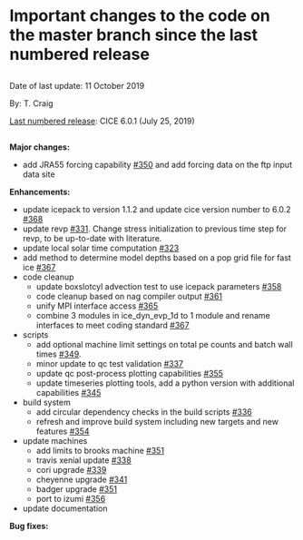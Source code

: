 # Important changes to the code on the master branch since the last numbered release
 
## 

Date of last update:  11 October 2019

By:  T. Craig

[Last numbered release](https://github.com/CICE-Consortium/CICE/releases): CICE 6.0.1 (July 25, 2019)

## 

**Major changes:**

* add JRA55 forcing capability [#350](https://github.com/CICE-Consortium/CICE/pull/350) and add forcing data on the ftp input data site

**Enhancements:**

* update icepack to version 1.1.2 and update cice version number to 6.0.2 [#368](https://github.com/CICE-Consortium/CICE/pull/368)
* update revp [#331](https://github.com/CICE-Consortium/CICE/pull/331). Change stress initialization to previous time step for revp, to be up-to-date with literature.
* update local solar time computation [#323](https://github.com/CICE-Consortium/CICE/pull/323)
* add method to determine model depths based on a pop grid file for fast ice [#367](https://github.com/CICE-Consortium/CICE/pull/367)
* code cleanup
  * update boxslotcyl advection test to use icepack parameters [#358](https://github.com/CICE-Consortium/CICE/pull/358)
  * code cleanup based on nag compiler output [#361](https://github.com/CICE-Consortium/CICE/pull/361)
  * unify MPI interface access [#365](https://github.com/CICE-Consortium/CICE/pull/365)
  * combine 3 modules in ice_dyn_evp_1d to 1 module and rename interfaces to meet coding standard [#367](https://github.com/CICE-Consortium/CICE/pull/367)
* scripts
  * add optional machine limit settings on total pe counts and batch wall times [#349](https://github.com/CICE-Consortium/CICE/pull/349).  
  * minor update to qc test validation [#337](https://github.com/CICE-Consortium/CICE/pull/337)
  * update qc post-process plotting capabilities [#355](https://github.com/CICE-Consortium/CICE/pull/355)
  * update timeseries plotting tools, add a python version with additional capabilities [#345](https://github.com/CICE-Consortium/CICE/pull/345)
* build system
  * add circular dependency checks in the build scripts [#336](https://github.com/CICE-Consortium/CICE/pull/336)
  * refresh and improve build system including new targets and new features [#354](https://github.com/CICE-Consortium/CICE/pull/336)
* update machines
  * add limits to brooks machine [#351](https://github.com/CICE-Consortium/CICE/pull/351)
  * travis xenial update [#338](https://github.com/CICE-Consortium/CICE/pull/338)
  * cori upgrade  [#339](https://github.com/CICE-Consortium/CICE/pull/339)
  * cheyenne upgrade [#341](https://github.com/CICE-Consortium/CICE/pull/341)
  * badger upgrade [#351](https://github.com/CICE-Consortium/CICE/pull/351)
  * port to izumi [#356](https://github.com/CICE-Consortium/CICE/pull/356)
* update documentation

**Bug fixes:**
